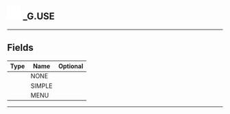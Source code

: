 ## <img src="../../.gitbook/assets/base.png" width="32" height="32" /> _G.USE


-----------------
## Fields

| Type   | Name | Optional |
| ------ | ---- | -------: |
|  | NONE |  |
|  | SIMPLE |  |
|  | MENU |  |


--------